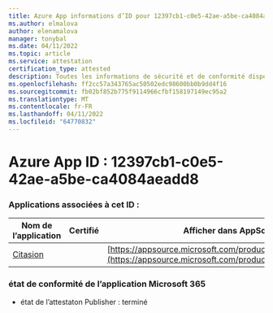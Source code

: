 ```yaml
---
title: Azure App informations d’ID pour 12397cb1-c0e5-42ae-a5be-ca4084aeadd8
ms.author: elmalova
author: elenamalova
manager: tonybal
ms.date: 04/11/2022
ms.topic: article
ms.service: attestation
certification_type: attested
description: Toutes les informations de sécurité et de conformité disponibles pour 12397cb1-c0e5-42ae-a5be-ca4084aeadd8.
ms.openlocfilehash: ff2cc57a343765ac50502edc98600bb0b9dd4f16
ms.sourcegitcommit: fb02bf852b775f9114966cfbf158197149ec95a2
ms.translationtype: MT
ms.contentlocale: fr-FR
ms.lasthandoff: 04/11/2022
ms.locfileid: "64770832"
---
```

# <a name="azure-app-id-12397cb1-c0e5-42ae-a5be-ca4084aeadd8"></a>Azure App ID : 12397cb1-c0e5-42ae-a5be-ca4084aeadd8


### <a name="apps-associated-with-this-id"></a>Applications associées à cet ID :
| **Nom de l’application** | **Certifié** | **Afficher dans AppSource** |
|--------------|---------------|-----------------------|
| [Citasion](../forward/WA200003530.md) |  | [https://appsource.microsoft.com/product/office/WA200003530](https://appsource.microsoft.com/product/office/WA200003530) |

### <a name="microsoft-365-app-compliance-status"></a>état de conformité de l’application Microsoft 365
- état de l’attestaton Publisher : terminé
